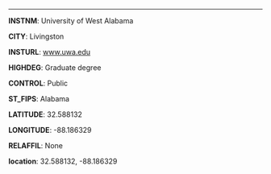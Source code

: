
---
**INSTNM**: University of West Alabama

**CITY**: Livingston

**INSTURL**: www.uwa.edu

**HIGHDEG**: Graduate degree

**CONTROL**: Public

**ST_FIPS**: Alabama

**LATITUDE**: 32.588132

**LONGITUDE**: -88.186329

**RELAFFIL**: None

**location**: 32.588132, -88.186329